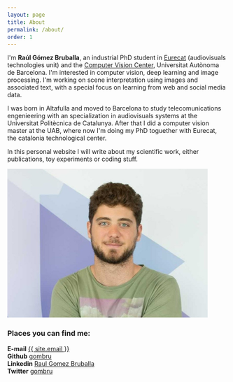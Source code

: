 ```yaml
---
layout: page
title: About
permalink: /about/
order: 1
---
```


I'm **Raúl Gómez Bruballa**, an industrial PhD student in [Eurecat](https://eurecat.org/) (audiovisuals technologies unit) and the [Computer Vision Center](https://www.cvc.uab.es/), Universitat Autònoma de Barcelona. I'm interested in computer vision, deep learning and image processing. I'm working on scene interpretation using images and associated text, with a special focus on learning from web and social media data.

I was born in Altafulla and moved to Barcelona to study telecomunications engenieering with an specialization in audiovisuals systems at the Universitat Politècnica de Catalunya. After that I did a computer vision master at the UAB, where now I'm doing my PhD toguether with Eurecat, the catalonia technological center.

In this personal website I will write about my scientific work, either publications, toy experiments or coding stuff.


<div class="imgcap">
<img src="/assets/me2.jpeg" height="340">
</div>


### Places you can find me:

**E-mail**   <a href="mailto:{{ site.email }}">{{ site.email }}</a>  
**Github**   [gombru](https://github.com/gombru)  
**Linkedin**   [Raul Gomez Bruballa](https://www.linkedin.com/in/raulgomezbruballa)  
**Twitter**   [gombru](https://twitter.com/gombru)  

